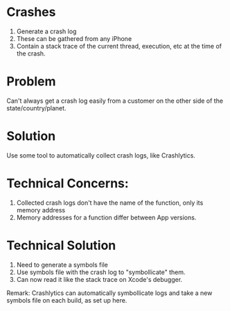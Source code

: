#  Crashes

1. Generate a crash log
2. These can be gathered from any iPhone
3. Contain a stack trace of the current thread, execution, etc at the time of the crash.

# Problem

Can't always get a crash log easily from a customer on the other side of the state/country/planet.

# Solution

Use some tool to automatically collect crash logs, like Crashlytics.

# Technical Concerns:

1. Collected crash logs don't have the name of the function, only its memory address
2. Memory addresses for a function differ between App versions.

# Technical Solution

1. Need to generate a symbols file
2. Use symbols file with the crash log to "symbollicate" them.
3. Can now read it like the stack trace on Xcode's debugger.

Remark: Crashlytics can automatically symbollicate logs and take a new symbols file on each build, as set up here.
